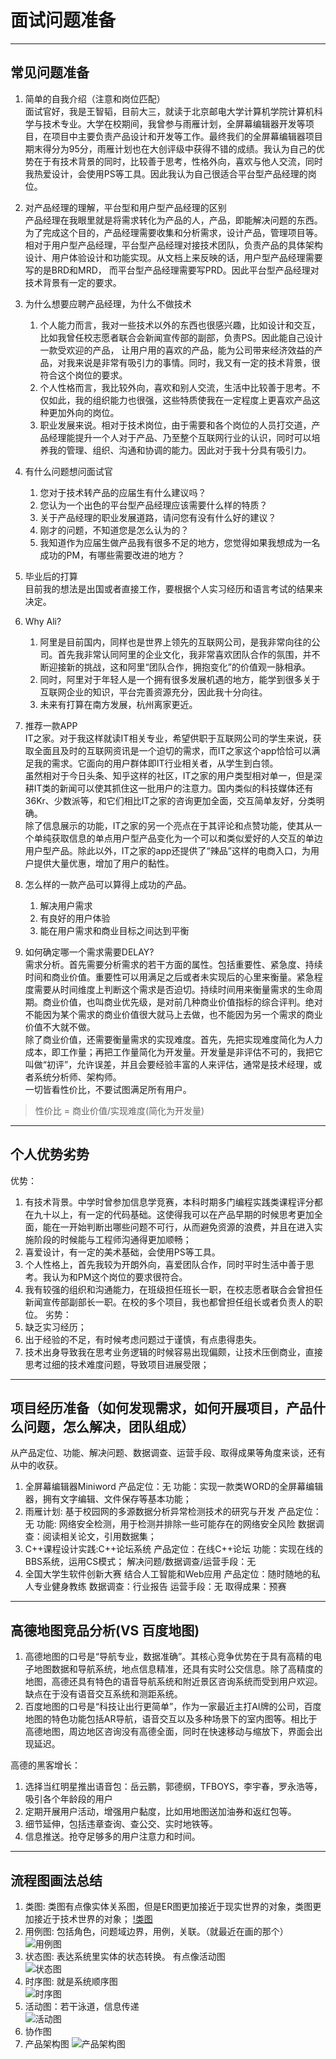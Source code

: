 # 面试问题准备
---
## 常见问题准备
1. 简单的自我介绍（注意和岗位匹配）  
   面试官好，我是王智韬，目前大三，就读于北京邮电大学计算机学院计算机科学与技术专业。大学在校期间，我曾参与雨雁计划，全屏幕编辑器开发等项目，在项目中主要负责产品设计和开发等工作。最终我们的全屏幕编辑器项目期末得分为95分，雨雁计划也在大创评级中获得不错的成绩。我认为自己的优势在于有技术背景的同时，比较善于思考，性格外向，喜欢与他人交流，同时我热爱设计，会使用PS等工具。因此我认为自己很适合平台型产品经理的岗位。

2. 对产品经理的理解，平台型和用户型产品经理的区别  
   产品经理在我眼里就是将需求转化为产品的人，产品，即能解决问题的东西。为了完成这个目的，产品经理需要收集和分析需求，设计产品，管理项目等。
   相对于用户型产品经理，平台型产品经理对接技术团队，负责产品的具体架构设计、用户体验设计和功能实现。从文档上来反映的话，用户型产品经理需要写的是BRD和MRD， 而平台型产品经理需要写PRD。因此平台型产品经理对技术背景有一定的要求。

3. 为什么想要应聘产品经理，为什么不做技术
    1. 个人能力而言，我对一些技术以外的东西也很感兴趣，比如设计和交互，比如我曾任校志愿者联合会新闻宣传部的副部，负责PS。因此能自己设计一款受欢迎的产品， 让用户用的喜欢的产品，能为公司带来经济效益的产品，对我来说是非常有吸引力的事情。同时，我又有一定的技术背景，很符合这个岗位的要求。
    2. 个人性格而言，我比较外向，喜欢和别人交流，生活中比较善于思考。不仅如此，我的组织能力也很强，这些特质使我在一定程度上更喜欢产品这种更加外向的岗位。
    3. 职业发展来说。相对于技术岗位，由于需要和各个岗位的人员打交道，产品经理能提升一个人对于产品、乃至整个互联网行业的认识，同时可以培养我的管理、组织、沟通和协调的能力。因此对于我十分具有吸引力。

4. 有什么问题想问面试官
   1. 您对于技术转产品的应届生有什么建议吗？
   2. 您认为一个出色的平台型产品经理应该需要什么样的特质？
   3. 关于产品经理的职业发展道路，请问您有没有什么好的建议？
   4. 刚才的问题，不知道您是怎么认为的？
   5. 我知道作为应届生做产品我有很多不足的地方，您觉得如果我想成为一名成功的PM，有哪些需要改进的地方？
   
5. 毕业后的打算  
   目前我的想法是出国或者直接工作，要根据个人实习经历和语言考试的结果来决定。

6. Why Ali?  
   1. 阿里是目前国内，同样也是世界上领先的互联网公司，是我非常向往的公司。首先我非常认同阿里的企业文化，我非常喜欢团队合作的氛围，并不断迎接新的挑战，这和阿里“团队合作，拥抱变化”的价值观一脉相承。
   2. 同时，阿里对于年轻人是一个拥有很多发展机遇的地方，能学到很多关于互联网企业的知识，平台完善资源充分，因此我十分向往。
   3. 未来有打算在南方发展，杭州离家更近。

7. 推荐一款APP  
   IT之家。对于我这样就读IT相关专业，希望供职于互联网公司的学生来说，获取全面且及时的互联网资讯是一个迫切的需求，而IT之家这个app恰恰可以满足我的需求。它面向的用户群体即IT行业相关者，从学生到白领。  
   虽然相对于今日头条、知乎这样的社区，IT之家的用户类型相对单一，但是深耕IT类的新闻可以使其抓住这一批用户的注意力。国内类似的科技媒体还有36Kr、少数派等，和它们相比IT之家的咨询更加全面，交互简单友好，分类明确。  
   除了信息展示的功能，IT之家的另一个亮点在于其评论和点赞功能，使其从一个单纯获取信息的单点用户型产品变化为一个可以和类似爱好的人交互的单边用户型产品。除此以外，IT之家的app还提供了“辣品”这样的电商入口，为用户提供大量优惠，增加了用户的黏性。

8. 怎么样的一款产品可以算得上成功的产品。  
   1. 解决用户需求
   2. 有良好的用户体验
   3. 能在用户需求和商业目标之间达到平衡

9. 如何确定哪一个需求需要DELAY?  
需求分析。首先需要分析需求的若干方面的属性。包括重要性、紧急度、持续时间和商业价值。重要性可以用满足之后或者未实现后的心里来衡量。紧急程度需要从时间维度上判断这个需求是否迫切。持续时间用来衡量需求的生命周期。商业价值，也叫商业优先级，是对前几种商业价值指标的综合评判。绝对不能因为某个需求的商业价值很大就马上去做，也不能因为另一个需求的商业价值不大就不做。  
除了商业价值，还需要衡量需求的实现难度。首先，先把实现难度简化为人力成本，即工作量；再把工作量简化为开发量。开发量是非评估不可的，我把它叫做“初评”，允许误差，并且会要经验丰富的人来评估，通常是技术经理，或者系统分析师、架构师。  
一切皆看性价比，不要试图满足所有用户。  
> 性价比 = 商业价值/实现难度(简化为开发量)  


---
## 个人优势劣势
优势：
1. 有技术背景。中学时曾参加信息学竞赛，本科时期多门编程实践类课程评分都在九十以上，有一定的代码基础。这使得我可以在产品早期的时候思考更加全面，能在一开始判断出哪些问题不可行，从而避免资源的浪费，并且在进入实施阶段的时候能与工程师沟通得更加顺畅；
2. 喜爱设计，有一定的美术基础，会使用PS等工具。
3. 个人性格上，首先我较为开朗外向，喜爱团队合作，同时平时生活中善于思考。我认为和PM这个岗位的要求很符合。
4. 我有较强的组织和沟通能力，在班级担任班长一职，在校志愿者联合会曾担任新闻宣传部副部长一职。在校的多个项目，我也都曾担任组长或者负责人的职位。
劣势：
1. 缺乏实习经历；
2. 出于经验的不足，有时候考虑问题过于谨慎，有点患得患失。
3. 技术出身导致我在思考业务逻辑的时候容易出现偏颇，让技术压倒商业，直接思考过细的技术难度问题，导致项目进展受限；


---
## 项目经历准备（如何发现需求，如何开展项目，产品什么问题，怎么解决，团队组成）
从产品定位、功能、解决问题、数据调查、运营手段、取得成果等角度来谈，还有从中的收获。
1. 全屏幕编辑器Miniword
   产品定位：无
   功能：实现一款类WORD的全屏幕编辑器，拥有文字编辑、文件保存等基本功能；
2. 雨雁计划: 基于校园网的多源数据分析异常检测技术的研究与开发
   产品定位：无
   功能: 网络安全检测，用于检测并排除一些可能存在的网络安全风险
   数据调查：阅读相关论文，引用数据集；
3. C++课程设计实践:C++论坛系统
   产品定位：在线C++论坛
   功能：实现在线的BBS系统，运用CS模式；
   解决问题/数据调查/运营手段：无
4. 全国大学生软件创新大赛
   结合人工智能和Web应用
   产品定位：随时随地的私人专业健身教练
   数据调查：行业报告
   运营手段：无
   取得成果：预赛
---
## 高德地图竞品分析(VS 百度地图)
1. 高德地图的口号是“导航专业，数据准确”。其核心竞争优势在于具有高精的电子地图数据和导航系统，地点信息精准，还具有实时公交信息。除了高精度的地图，高德还具有特色的语音导航系统和附近景区咨询系统而受到用户欢迎。缺点在于没有语音交互系统和测距系统。
2. 百度地图的口号是“科技让出行更简单”，作为一家最近主打AI牌的公司，百度地图的特色功能包括AR导航，语音交互以及多种场景下的室内图等。相比于高德地图，周边地区咨询没有高德全面，同时在快速移动与缩放下，界面会出现延迟。

高德的黑客增长：
1. 选择当红明星推出语音包：岳云鹏，郭德纲，TFBOYS，李宇春，罗永浩等，吸引各个年龄段的用户
2. 定期开展用户活动，增强用户黏度，比如用地图送加油券和返红包等。
3. 细节延伸，包括违章查询、查公交、实时地铁等。
4. 信息推送。抢夺足够多的用户注意力和时间。

---
## 流程图画法总结
1. 类图: 类图有点像实体关系图，但是ER图更加接近于现实世界的对象，类图更加接近于技术世界的对象；
[!类图](https://s2.ax1x.com/2019/04/13/ALIdzQ.png)
3. 用例图: 包括角色，问题域边界，用例，关联。（就最近在画的那个）  
![用例图](https://s2.ax1x.com/2019/04/13/ALI2JU.png)
4. 状态图: 表达系统里实体的状态转换。 有点像活动图  
![状态图](https://s2.ax1x.com/2019/04/13/ALI7o6.png)
5. 时序图: 就是系统顺序图  
![时序图](https://s2.ax1x.com/2019/04/13/ALoPFf.png)
6. 活动图：若干泳道，信息传递  
![活动图](https://s2.ax1x.com/2019/04/13/ALoiY8.png)
7. 协作图  
8. 产品架构图
![产品架构图](https://s2.ax1x.com/2019/04/13/ALoG6J.png)
